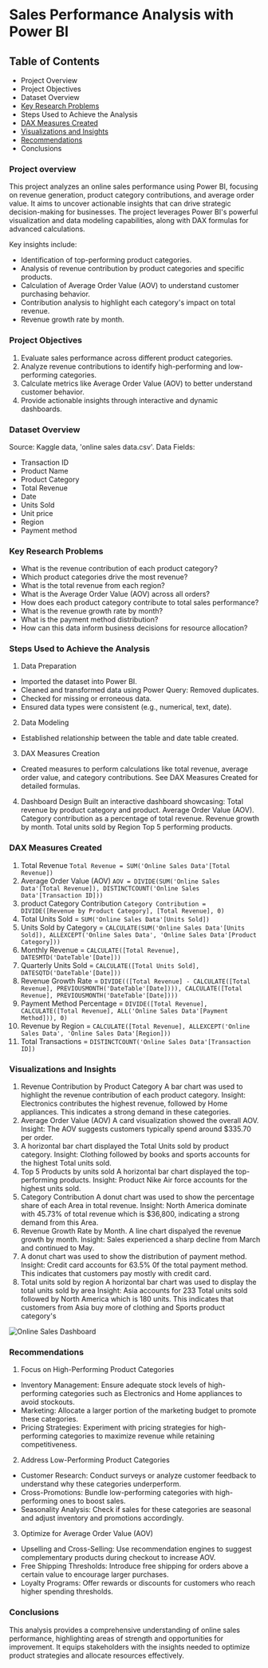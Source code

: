 # Sales Performance Analysis with Power BI

## Table of Contents
- Project Overview
- Project Objectives
- Dataset Overview
- [Key Research Problems](#key-research-problems)
- Steps Used to Achieve the Analysis
- [DAX Measures Created](#dax-measures-created)
- [Visualizations and Insights](#visualizations-and-insights)
- [Recommendations](#recommendations)
- Conclusions

### Project overview
This project analyzes an online sales performance using Power BI, focusing on revenue generation, product category contributions, and average order value. It aims to uncover actionable insights that can drive strategic decision-making for businesses. The project leverages Power BI's powerful visualization and data modeling capabilities, along with DAX formulas for advanced calculations.

Key insights include:

- Identification of top-performing product categories.
- Analysis of revenue contribution by product categories and specific products.
- Calculation of Average Order Value (AOV) to understand customer purchasing behavior.
- Contribution analysis to highlight each category's impact on total revenue.
- Revenue growth rate by month.
### Project Objectives
1. Evaluate sales performance across different product categories.
2. Analyze revenue contributions to identify high-performing and low-performing categories.
3. Calculate metrics like Average Order Value (AOV) to better understand customer behavior.
4. Provide actionable insights through interactive and dynamic dashboards.

### Dataset Overview
Source: Kaggle data, 'online sales data.csv'.
Data Fields:
- Transaction ID
- Product Name
- Product Category
- Total Revenue
- Date
- Units Sold
- Unit price
- Region
- Payment method

### Key Research Problems
- What is the revenue contribution of each product category?
- Which product categories drive the most revenue?
- What is the total revenue from each region?
- What is the Average Order Value (AOV) across all orders?
- How does each product category contribute to total sales performance?
- What is the revenue growth rate by month?
- What is the payment method distribution?
- How can this data inform business decisions for resource allocation?

### Steps Used to Achieve the Analysis
1. Data Preparation
- Imported the dataset into Power BI.
- Cleaned and transformed data using Power Query:
Removed duplicates.
- Checked for missing or erroneous data.
- Ensured data types were consistent (e.g., numerical, text, date).
2. Data Modeling
- Established relationship between the table and date table created.
3. DAX Measures Creation
- Created measures to perform calculations like total revenue, average order value, and category contributions. See DAX Measures Created for detailed formulas.
4. Dashboard Design
Built an interactive dashboard showcasing:
Total revenue by product category and product.
Average Order Value (AOV).
Category contribution as a percentage of total revenue.
Revenue growth by month.
Total units sold by Region
Top 5 performing products.
  
### DAX Measures Created
1. Total Revenue
`Total Revenue = SUM('Online Sales Data'[Total Revenue])`
3. Average Order Value (AOV)
`AOV = DIVIDE(SUM('Online Sales Data'[Total Revenue]), DISTINCTCOUNT('Online Sales Data'[Transaction ID]))`
4. product Category Contribution
`Category Contribution = DIVIDE([Revenue by Product Category], [Total Revenue], 0)`
5. Total Units Sold = `SUM('Online Sales Data'[Units Sold])`
6. Units Sold by Category = `CALCULATE(SUM('Online Sales Data'[Units Sold]), ALLEXCEPT('Online Sales Data', 'Online Sales Data'[Product Category]))`
7. Monthly Revenue = `CALCULATE([Total Revenue], DATESMTD('DateTable'[Date]))`
8. Quarterly Units Sold = `CALCULATE([Total Units Sold], DATESQTD('DateTable'[Date]))`
9. Revenue Growth Rate = `DIVIDE(([Total Revenue] - CALCULATE([Total Revenue], PREVIOUSMONTH('DateTable'[Date]))), CALCULATE([Total Revenue], PREVIOUSMONTH('DateTable'[Date])))`
10. Payment Method Percentage = `DIVIDE([Total Revenue], CALCULATE([Total Revenue], ALL('Online Sales Data'[Payment Method])), 0)`
11. Revenue by Region = `CALCULATE([Total Revenue], ALLEXCEPT('Online Sales Data', 'Online Sales Data'[Region]))`
12. Total Transactions = `DISTINCTCOUNT('Online Sales Data'[Transaction ID])`

### Visualizations and Insights
1. Revenue Contribution by Product Category
A bar chart was used to highlight the revenue contribution of each product category.
Insight: Electronics contributes the highest revenue, followed by Home appliances. This indicates a strong demand in these categories.
2. Average Order Value (AOV)
A card visualization showed the overall AOV.
Insight: The AOV suggests customers typically spend around $335.70 per order.
3. A horizontal bar chart displayed the Total Units sold by product category.
Insight: Clothing followed by books and sports accounts for the highest Total units sold.
4. Top 5 Products by units sold
A horizontal bar chart displayed the top-performing products.
Insight: Product Nike Air force accounts for the highest units sold.
5. Category Contribution
A donut chart was used to show the percentage share of each Area in total revenue.
Insight: North America dominate with 45.73% of total revenue which is $36,800, indicating a strong demand from this Area.
6. Revenue Growth Rate by Month.
A line chart dispalyed the revenue growth by month.
Insight: Sales experienced a sharp decline from March and continued to May.
7. A donut chart was used to show the distribution of payment method.
Insight: Credit card accounts for 63.5% 0f the total payment method. This indicates that customers pay mostly with credit card.
8. Total units sold by region
A horizontal bar chart was used to display the total units sold by area
Insight: Asia accounts for 233 Total units sold followed by North America which is 180 units.
This indicates that customers from Asia buy more of clothing and Sports product category's

![Online Sales Dashboard](https://github.com/user-attachments/assets/92943b98-e69e-44ac-b17e-ff85eaeaec82)


### Recommendations
1. Focus on High-Performing Product Categories
- Inventory Management: Ensure adequate stock levels of high-performing categories such as Electronics and Home appliances to avoid stockouts.
- Marketing: Allocate a larger portion of the marketing budget to promote these categories.
- Pricing Strategies: Experiment with pricing strategies for high-performing categories to maximize revenue while retaining competitiveness.
2. Address Low-Performing Product Categories
- Customer Research: Conduct surveys or analyze customer feedback to understand why these categories underperform.
- Cross-Promotions: Bundle low-performing categories with high-performing ones to boost sales.
- Seasonality Analysis: Check if sales for these categories are seasonal and adjust inventory and promotions accordingly.
3. Optimize for Average Order Value (AOV)
- Upselling and Cross-Selling: Use recommendation engines to suggest complementary products during checkout to increase AOV.
- Free Shipping Thresholds: Introduce free shipping for orders above a certain value to encourage larger purchases.
- Loyalty Programs: Offer rewards or discounts for customers who reach higher spending thresholds.

### Conclusions
This analysis provides a comprehensive understanding of online sales performance, highlighting areas of strength and opportunities for improvement. 
It equips stakeholders with the insights needed to optimize product strategies and allocate resources effectively.




